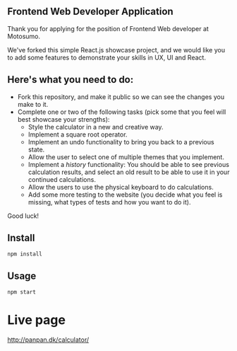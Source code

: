 Frontend Web Developer Application
---
Thank you for applying for the position of Frontend Web developer at Motosumo.

We've forked this simple React.js showcase project, and we would like you to add some features to demonstrate your skills in UX, UI and React. 

Here's what you need to do:
---

- Fork this repository, and make it public so we can see the changes you make to it.
- Complete one or two of the following tasks (pick some that you feel will best showcase your strengths):
  - Style the calculator in a new and creative way.
  - Implement a square root operator.
  - Implement an undo functionality to bring you back to a previous state.
  - Allow the user to select one of multiple themes that you implement.
  - Implement a _history_ functionality: You should be able to see previous calculation results, and select an old result to be able to use it in your continued calculations.
  - Allow the users to use the physical keyboard to do calculations.
  - Add some more testing to the website (you decide what you feel is missing, what types of tests and how you want to do it).

Good luck!


Install
---

`npm install`



Usage
---

`npm start`

# Live page 
http://panpan.dk/calculator/
